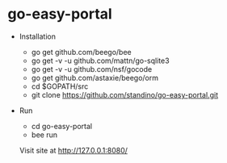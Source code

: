 go-easy-portal
==============

* Installation

  - go get  github.com/beego/bee
  - go get -v -u github.com/mattn/go-sqlite3
  - go get -v -u github.com/nsf/gocode
  - go get  github.com/astaxie/beego/orm
  - cd $GOPATH/src
  - git clone https://github.com/standino/go-easy-portal.git


* Run

  - cd go-easy-portal
  - bee run

  Visit site at http://127.0.0.1:8080/
